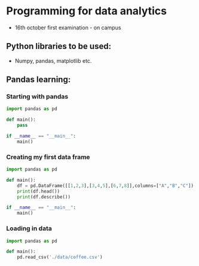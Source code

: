 # Programming for data analytics

- 16th october first examination - on campus

## Python libraries to be used:

- Numpy, pandas, matplotlib etc.

## Pandas learning:

### Starting with pandas

``` python
import pandas as pd

def main():
    pass

if __name__ == "__main__":
    main()
```

### Creating my first data frame

``` python
import pandas as pd

def main():
    df = pd.DataFrame([[1,2,3],[3,4,5],[6,7,8]],columns=["A","B","C"])
    print(df.head())
    print(df.describe())

if __name__ == "__main__":
    main()
```

### Loading in data

``` python
import pandas as pd

def main():
    pd.read_csv('./data/coffee.csv')


```
